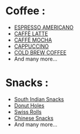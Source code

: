 # Coffee :

- [ESPRESSO AMERICANO](recipes/Coffee.txt)
- [CAFFÈ LATTE](recipes/Coffee.txt)
- [CAFFÈ MOCHA](recipes/Coffee.txt)
- [CAPPUCCINO](recipes/Coffee.txt)
- [COLD BREW COFFEE](recipes/Coffee.txt)
- And many more...

# Snacks :

- [South Indian Snacks](recipes/Dhosa.txt)
- [Donut Holes](recipes/Deserts.txt)
- [Swiss Rolls](recipes/Deserts.txt)
- [Chinese Snacks](recipes/Pasta.txt)
- And many more...
